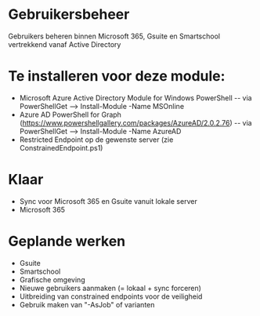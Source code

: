 # Gebruikersbeheer
Gebruikers beheren binnen Microsoft 365, Gsuite en Smartschool vertrekkend vanaf Active Directory

# Te installeren voor deze module:
- Microsoft Azure Active Directory Module for Windows PowerShell
-- via PowerShellGet --> Install-Module -Name MSOnline
- Azure AD PowerShell for Graph (https://www.powershellgallery.com/packages/AzureAD/2.0.2.76)
-- via PowerShellGet --> Install-Module -Name AzureAD
- Restricted Endpoint op de gewenste server (zie ConstrainedEndpoint.ps1)

# Klaar
- Sync voor Microsoft 365 en Gsuite vanuit lokale server
- Microsoft 365

# Geplande werken
- Gsuite
- Smartschool
- Grafische omgeving
- Nieuwe gebruikers aanmaken (= lokaal + sync forceren)
- Uitbreiding van constrained endpoints voor de veiligheid
- Gebruik maken van "-AsJob" of varianten
